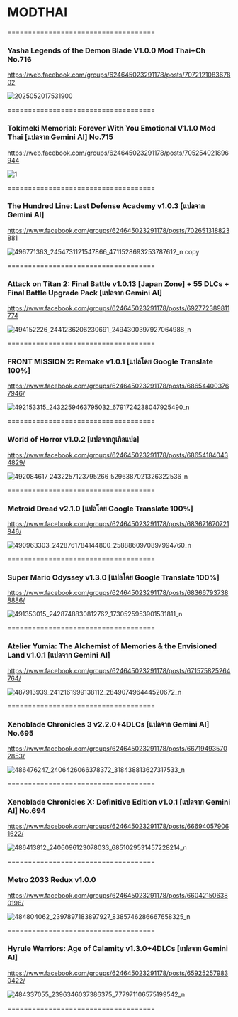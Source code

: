# MODTHAI
====================================
### Yasha Legends of the Demon Blade V1.0.0 Mod Thai+Ch No.716
https://web.facebook.com/groups/624645023291178/posts/707212108367802

![2025052017531900](https://github.com/user-attachments/assets/94a9ad61-7d67-4413-9f53-f554e1d2c139)

====================================
### Tokimeki Memorial: Forever With You Emotional V1.1.0 Mod Thai [แปลจาก Gemini AI] No.715
https://web.facebook.com/groups/624645023291178/posts/705254021896944

![1](https://github.com/user-attachments/assets/19ed96fe-34e7-4d43-a81d-e0c8483562a8)

====================================
### The Hundred Line: Last Defense Academy v1.0.3 [แปลจาก Gemini AI]
https://www.facebook.com/groups/624645023291178/posts/702651318823881

![496771363_2454731121547866_4711528693253787612_n copy](https://github.com/user-attachments/assets/f4414c73-f7a7-4f89-9eb3-16fcf58a36d4)

====================================
### Attack on Titan 2: Final Battle v1.0.13 [Japan Zone] + 55 DLCs + Final Battle Upgrade Pack [แปลจาก Gemini AI]
https://www.facebook.com/groups/624645023291178/posts/692772389811774

![494152226_2441236206230691_2494300397927064988_n](https://github.com/user-attachments/assets/247833c8-183a-4065-832d-82534e4836b2)

====================================
### FRONT MISSION 2: Remake v1.0.1 [แปลโดย Google Translate 100%]
https://www.facebook.com/groups/624645023291178/posts/686544003767946/

![492153315_2432259463795032_6791724238047925490_n](https://github.com/user-attachments/assets/dbd3bc04-d3ff-4d9f-a17c-f9d0ec528d3d)

====================================
### World of Horror v1.0.2 [แปลจากกูเกิลแปล]
https://www.facebook.com/groups/624645023291178/posts/686541840434829/

![492084617_2432257123795266_5296387021326322536_n](https://github.com/user-attachments/assets/4b43fa09-420e-4265-ab60-0a6316996230)

====================================
### Metroid Dread v2.1.0 [แปลโดย Google Translate 100%]
https://www.facebook.com/groups/624645023291178/posts/683671670721846/

![490963303_2428761784144800_2588860970897994760_n](https://github.com/user-attachments/assets/1336b9f1-4b25-4261-aaa3-0bd386c6d0c4)

====================================
### Super Mario Odyssey v1.3.0 [แปลโดย Google Translate 100%]
https://www.facebook.com/groups/624645023291178/posts/683667937388886/

![491353015_2428748830812762_1730525953901531811_n](https://github.com/user-attachments/assets/8ac1b1c0-3096-44e1-b070-43e44991dcdc)

====================================
### Atelier Yumia: The Alchemist of Memories & the Envisioned Land v1.0.1 [แปลจาก Gemini AI]
https://www.facebook.com/groups/624645023291178/posts/671575825264764/

![487913939_2412161999138112_284907496444520672_n](https://github.com/user-attachments/assets/00d14376-0a53-4adc-a6fa-cc6e838d32ad)

====================================
### Xenoblade Chronicles 3 v2.2.0+4DLCs [แปลจาก Gemini AI] No.695
https://www.facebook.com/groups/624645023291178/posts/667194935702853/

![486476247_2406426066378372_318438813627317533_n](https://github.com/user-attachments/assets/48489e4a-7706-4984-864d-47c96997196e)

====================================
### Xenoblade Chronicles X: Definitive Edition v1.0.1 [แปลจาก Gemini AI] No.694
https://www.facebook.com/groups/624645023291178/posts/666940579061622/

![486413812_2406096123078033_6851029531457228214_n](https://github.com/user-attachments/assets/78779f8f-0f85-482c-8f0d-2b9d5f32a87c)

====================================
### Metro 2033 Redux v1.0.0
https://www.facebook.com/groups/624645023291178/posts/660421506380196/

![484804062_2397897183897927_8385746286667658325_n](https://github.com/user-attachments/assets/5dc180ed-f9b1-436a-9187-442189780cab)

====================================
### Hyrule Warriors: Age of Calamity v1.3.0+4DLCs [แปลจาก Gemini AI]
https://www.facebook.com/groups/624645023291178/posts/659252579830422/

![484337055_2396346037386375_777971106575199542_n](https://github.com/user-attachments/assets/d6e3e099-d0b1-4993-8c5c-3252b6e82c38)

====================================
